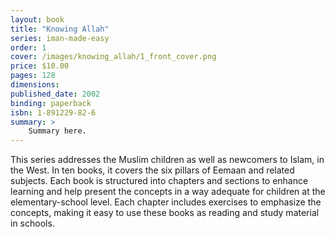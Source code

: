 ```yaml
---
layout: book
title: "Knowing Allah"
series: iman-made-easy
order: 1
cover: /images/knowing_allah/1_front_cover.png
price: $10.00
pages: 128
dimensions:
published_date: 2002
binding: paperback
isbn: 1-891229-82-6
summary: >
    Summary here.
---
```


This series addresses the Muslim children as well as newcomers to Islam, in the West. In ten books, it covers the six pillars of Eemaan and related subjects. Each book is structured into chapters and sections to enhance learning and help present the concepts in a way adequate for children at the elementary-school level. Each chapter includes exercises to emphasize the concepts, making it easy to use these books as reading and study material in schools.

